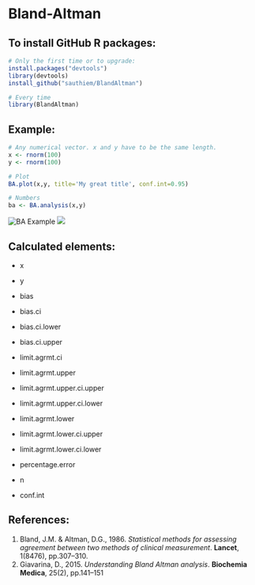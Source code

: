 # Bland-Altman

## To install GitHub R packages:

```R
# Only the first time or to upgrade:
install.packages("devtools")
library(devtools)
install_github("sauthiem/BlandAltman")

# Every time
library(BlandAltman)
```


## Example:

```R
# Any numerical vector. x and y have to be the same length.
x <- rnorm(100)
y <- rnorm(100)

# Plot
BA.plot(x,y, title='My great title', conf.int=0.95)

# Numbers
ba <- BA.analysis(x,y)
```


![BA Example](BlandAltman/BA.svg)
<img src="BlandAltman/BA.svg">


## Calculated elements:

- x
- y

- bias
- bias.ci
- bias.ci.lower
- bias.ci.upper
- limit.agrmt.ci

- limit.agrmt.upper
- limit.agrmt.upper.ci.upper
- limit.agrmt.upper.ci.lower

- limit.agrmt.lower
- limit.agrmt.lower.ci.upper
- limit.agrmt.lower.ci.lower

- percentage.error
- n
- conf.int


## References:

1) Bland, J.M. & Altman, D.G., 1986. *Statistical methods for assessing agreement between two methods of clinical measurement*. **Lancet**, 1(8476), pp.307–310.
2) Giavarina, D., 2015. *Understanding Bland Altman analysis*. **Biochemia Medica**, 25(2), pp.141–151
